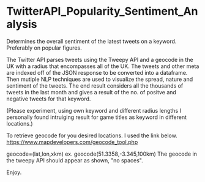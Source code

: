 # TwitterAPI_Popularity_Sentiment_Analysis
Determines the overall sentiment of the latest tweets on a keyword. Preferably on popular figures.

The Twitter API parses tweets using the Tweepy API and a geocode in the UK with a radius that encompasses all of the UK.
The tweets and other meta are indexed off of the JSON response to be converted into a dataframe.
Then mutiple NLP techniques are used to visualize the spread, nature and sentiment of the tweets. 
The end result considers all the thousands of tweets in the last month and gives a result of the no. of positve and negative tweets for that keyword.

(Please experiment, using own keyword and different radius lengths
I personally found intruiging result for game titles as keyword in different locations.)

To retrieve geocode for you desired locations. I used the link below.
https://www.mapdevelopers.com/geocode_tool.php

geocode=(lat,lon,xkm) ex. geocode(51.3358,-3.345,100km)
The geocode in the tweepy API should appear as shown, "no spaces".

Enjoy. 
